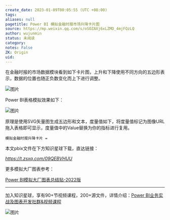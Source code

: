 ```yaml
---
create_date: 2023-01-09T00:05:55 (UTC +08:00)
tags: 
aliases: null
pagetitle: Power BI 模拟金融时报市场升降卡片图
source: https://mp.weixin.qq.com/s/oSOZAXj6xLZMD_4mjFQzLQ
author: wujunmin
status: 未阅读
category: 
notes: False
ZK: Origin
uid: 
---
```


在金融时报的市场数据模块看到如下卡片图，上升和下降使用不同方向的五边形表示，数据的位置也随正负数变化而上下进行调整。

![图片](https://mmbiz.qpic.cn/mmbiz_png/JHQQIBqYy6Q4VHAXAicFgHMyjj9xq1OSbvnD4WXbGJs6AUEMYCXyWZOtMHSnfHwyHVxGzibiaAdGmSvCSgicYkY5qw/640?wx_fmt=png&wxfrom=5&wx_lazy=1&wx_co=1)

Power BI表格模拟效果如下：

![图片](https://mmbiz.qpic.cn/mmbiz_png/JHQQIBqYy6Q4VHAXAicFgHMyjj9xq1OSbh5naeKlHn1M8ibveLdYzQ82WHsxLg77hUOoyKicIMaKrxqiaX1t0NFrJQ/640?wx_fmt=png&wxfrom=5&wx_lazy=1&wx_co=1)

原理是使用SVG矢量图生成五边形和文本，度量值如下，将度量值标记为图像URL拖入表格即可显示，度量值中的Value替换为你的指标进行复用。

```
模拟金融时报升降卡片 = 
```

本文pbix文件在下方知识星球下载，直达链接：

_https://t.zsxq.com/09QEBVHUU_

更多模拟大厂图表参考：

[Power BI模拟大厂图表总结贴-2022版](http://mp.weixin.qq.com/s?__biz=MzIxOTQ5MjQxNQ==&mid=2247491403&idx=1&sn=b868c0fc4b935aaba5f3490533cfb5c9&chksm=97db261ba0acaf0d717007b39c83e1dfa5a6a995bc1abaf778faa15981ec11139a4fd8b291b6&scene=21#wechat_redirect)  

___

  
加入知识星球，享有90+节视频课程，200+源文件，详情介绍：[Power BI业务实战及图表开发社群&视频课程](http://mp.weixin.qq.com/s?__biz=MzIxOTQ5MjQxNQ==&mid=2247491555&idx=1&sn=938fc2d95536402d9eddf5bf45e2a3a1&chksm=97db26b3a0acafa5e88ff6afe782031937a6023e5c46ea6e04e64c76dfc699963b302a978d7f&scene=21#wechat_redirect)  

![图片](https://mmbiz.qpic.cn/mmbiz_jpg/JHQQIBqYy6SrFOpSISmqT2k74QM76UrbIBKw9vBMzBUmBfibKCas2iccpABJdicQ4UNYGL2QCMLGaesXVyJ601kvw/640?wx_fmt=jpeg&wxfrom=5&wx_lazy=1&wx_co=1)
